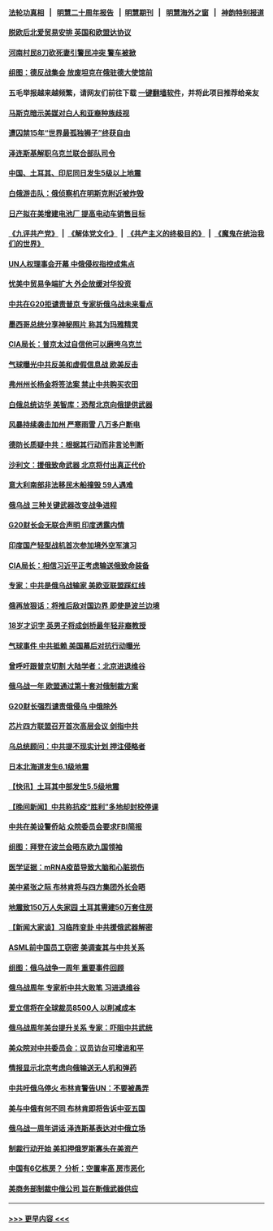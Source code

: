 #### [法轮功真相](https://github.com/gfw-breaker/truth/blob/master/README.md?t=0) &nbsp;&nbsp;|&nbsp;&nbsp; [明慧二十周年报告](https://github.com/gfw-breaker/mh-reports/blob/master/README.md?t=0) &nbsp;&nbsp;|&nbsp;&nbsp;[明慧期刊](https://github.com/gfw-breaker/mh-qikan) &nbsp;&nbsp;|&nbsp;&nbsp; [明慧海外之窗](https://github.com/gfw-breaker/mh-news/blob/master/README.md?t=0) &nbsp;&nbsp;|&nbsp;&nbsp; [神韵特别报道](https://github.com/gfw-breaker/mh-news/blob/master/shenyun.md?t=0)
#### [脱欧后北爱贸易安排 英国和欧盟达协议](../pages/nsc418/n13939399.md?t=02280343) 
#### [河南村民8刀砍死妻引警民冲突 警车被掀](../pages/nsc418/n13939491.md?t=02280343) 
#### [组图：德反战集会 放废坦克在俄驻德大使馆前](../pages/nsc418/n13939305.md?t=02280343) 
#### 五毛举报越来越频繁，请网友们前往下载 [一键翻墙软件](https://github.com/gfw-breaker/ssr-accounts)，并将此项目推荐给亲友
#### [马斯克暗示美媒对白人和亚裔种族歧视](../pages/nsc418/n13939492.md?t=02280343) 
#### [遭囚禁15年“世界最孤独狮子”终获自由](../pages/nsc418/n13939260.md?t=02280343) 
#### [泽连斯基解职乌克兰联合部队司令](../pages/nsc418/n13939464.md?t=02280343) 
#### [中国、土耳其、印尼同日发生5级以上地震](../pages/nsc418/n13939363.md?t=02280343) 
#### [白俄游击队：俄侦察机在明斯克附近被炸毁](../pages/nsc418/n13939375.md?t=02280343) 
#### [日产拟在美增建电池厂 提高电动车销售目标](../pages/nsc418/n13939283.md?t=02280343) 
#### [《九评共产党》](https://github.com/begood0513/9ping.md/blob/master/README.md) &nbsp;|&nbsp; [《解体党文化》](../../../../jtdwh.md/blob/master/README.md)  &nbsp;|&nbsp; [《共产主义的终极目的》](../../../../gczydzjmd.md/blob/master/README.md) &nbsp;|&nbsp; [《魔鬼在统治我们的世界》](../../../../mgztzwmdsj.md/blob/master/README.md) 
#### [UN人权理事会开幕 中俄侵权指控成焦点](../pages/nsc418/n13939242.md?t=02280343) 
#### [忧美中贸易争端扩大 外企放缓对华投资](../pages/nsc418/n13939110.md?t=02280343) 
#### [中共在G20拒谴责普京 专家析俄乌战未来看点](../pages/nsc418/n13936652.md?t=02280343) 
#### [墨西哥总统分享神秘照片 称其为玛雅精灵](../pages/nsc418/n13939087.md?t=02280343) 
#### [CIA局长：普京太过自信他可以磨垮乌克兰](../pages/nsc418/n13939042.md?t=02280343) 
#### [气球曝光中共反美和虚假信息战 欧美反击](../pages/nsc418/n13938863.md?t=02280343) 
#### [弗州州长杨金将签法案 禁止中共购买农田](../pages/nsc418/n13938901.md?t=02280343) 
#### [白俄总统访华 美智库：恐帮北京向俄提供武器](../pages/nsc418/n13938888.md?t=02280343) 
#### [风暴持续袭击加州 严寒雨雪 八万多户断电](../pages/nsc418/n13938873.md?t=02280343) 
#### [德防长质疑中共：根据其行动而非言论判断](../pages/nsc418/n13938864.md?t=02280343) 
#### [沙利文：援俄致命武器 北京将付出真正代价](../pages/nsc418/n13937636.md?t=02280343) 
#### [意大利南部非法移民木船撞毁 59人遇难](../pages/nsc418/n13938813.md?t=02280343) 
#### [俄乌战 三种关键武器改变战争进程](../pages/nsc418/n13938817.md?t=02280343) 
#### [G20财长会无联合声明 印度透露内情](../pages/nsc418/n13938460.md?t=02280343) 
#### [印度国产轻型战机首次参加境外空军演习](../pages/nsc418/n13938693.md?t=02280343) 
#### [CIA局长：相信习近平正考虑输送俄致命装备](../pages/nsc418/n13938427.md?t=02280343) 
#### [专家：中共是俄乌战输家 美欧亚联盟踩红线](../pages/nsc418/n13937688.md?t=02280343) 
#### [俄再放狠话：将推后敌对国边界 即使是波兰边境](../pages/nsc418/n13938319.md?t=02280343) 
#### [18岁才识字 英男子将成剑桥最年轻非裔教授](../pages/nsc418/n13938001.md?t=02280343) 
#### [气球事件 中共抵赖 美国幕后对抗行动曝光](../pages/nsc418/n13938261.md?t=02280343) 
#### [曾呼吁跟普京切割 大陆学者：北京进退维谷](../pages/nsc418/n13938226.md?t=02280343) 
#### [俄乌战一年 欧盟通过第十套对俄制裁方案](../pages/nsc418/n13938233.md?t=02280343) 
#### [G20财长强烈谴责俄侵乌 中俄除外](../pages/nsc418/n13938118.md?t=02280343) 
#### [芯片四方联盟召开首次高层会议 剑指中共](../pages/nsc418/n13938194.md?t=02280343) 
#### [乌总统顾问：中共提不现实计划 押注侵略者](../pages/nsc418/n13938202.md?t=02280343) 
#### [日本北海道发生6.1级地震](../pages/nsc418/n13938174.md?t=02280343) 
#### [【快讯】土耳其中部发生5.5级地震](../pages/nsc418/n13938111.md?t=02280343) 
#### [【晚间新闻】中共称抗疫“胜利”多地却封校停课](../pages/nsc418/n13938036.md?t=02280343) 
#### [中共在美设警侨站 众院委员会要求FBI简报](../pages/nsc418/n13938015.md?t=02280343) 
#### [组图：拜登在波兰会晤东欧九国领袖](../pages/nsc418/n13937306.md?t=02280343) 
#### [医学证据：mRNA疫苗导致大脑和心脏损伤](../pages/nsc418/n13937706.md?t=02280343) 
#### [美中紧张之际 布林肯将与四方集团外长会晤](../pages/nsc418/n13937844.md?t=02280343) 
#### [地震致150万人失家园 土耳其需建50万套住房](../pages/nsc418/n13937750.md?t=02280343) 
#### [【新闻大家谈】习临阵变卦 中共援俄武器解密](../pages/nsc418/n13937713.md?t=02280343) 
#### [ASML前中国员工窃密 美调查其与中共关系](../pages/nsc418/n13937721.md?t=02280343) 
#### [组图：俄乌战争一周年 重要事件回顾](../pages/nsc418/n13937820.md?t=02280343) 
#### [俄乌战周年 专家析中共大败笔 习进退维谷](../pages/nsc418/n13936661.md?t=02280343) 
#### [爱立信将在全球裁员8500人 以削减成本](../pages/nsc418/n13937612.md?t=02280343) 
#### [俄乌战周年美台提升关系 专家：吓阻中共武统](../pages/nsc418/n13937472.md?t=02280343) 
#### [美众院对中共委员会：议员访台可增进和平](../pages/nsc418/n13937487.md?t=02280343) 
#### [情报显示北京考虑向俄输送无人机和弹药](../pages/nsc418/n13937615.md?t=02280343) 
#### [中共吁俄乌停火 布林肯警告UN：不要被愚弄](../pages/nsc418/n13937566.md?t=02280343) 
#### [美与中俄有何不同 布林肯即将告诉中亚五国](../pages/nsc418/n13937564.md?t=02280343) 
#### [俄乌战一周年讲话 泽连斯基表达对中俄立场](../pages/nsc418/n13937513.md?t=02280343) 
#### [制裁行动开始 美扣押俄罗斯寡头在美资产](../pages/nsc418/n13937543.md?t=02280343) 
#### [中国有6亿栋房？ 分析：空置率高 房市恶化](../pages/nsc418/n13936704.md?t=02280343) 
#### [美商务部制裁中俄公司 旨在断俄武器供应](../pages/nsc418/n13937503.md?t=02280343) 

----
#### [ >>> 更早内容 <<< ](../indexes/nsc418-earlier.md)

